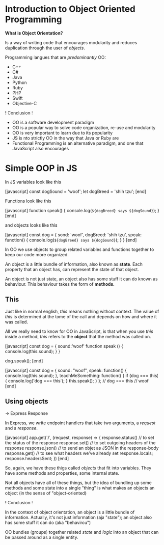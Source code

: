 # Introduction to Object Oriented Programming

**What is Object Orientation?**

Is a way of writing code that encourages modularity and reduces duplication through the user of *objects*.

Programming langues that are *predominantly* OO:

- C++
- C#
- Java
- Python
- Ruby
- PHP
- Swift
- Objective-C

! Conclusion !

* OO is a software development paradigm
* OO is a popular way to solve code organization, re-use and modularity
* OO is very important to learn due to its popularity
* JS is nto strictly OO in the way that Java or Ruby are
* Functional Programming is an alternative paradigm, and one that JavaScript also encourages

# Simple OOP in JS

In JS variables look like this

[javascript]
const dogSound = 'woof';
let dogBreed = 'shih tzu';
[end]

Functions look like this

[javascript]
function speak() {
    console.log(`${dogBreed} says ${dogSound}`);
}
[end]

and objects looks like this

[javascript]
const dog = {
    sond: 'woof',
    dogBreed: 'shih tzu',
    speak: function() {
        console.log(`${dogBreed} says ${dogSound}`);
    }
}
[end]

In OO we use objects to group related variables and functions together to keep our code more organized.

An object is a little bundle of information, also known as **state**.
Each property that an object has, can represent the state of that object.

An object is not just state, an object also has some stuff it can do known as behaviour. This behaviour takes the form of **methods**.

## This

Just like in normal english, *this* means nothing without context. The value of *this* is determined at the tome of the call
and depends on how and where it was called.

All we really need to know for OO in JavaScript, is that when you use *this* inside a method, *this* refers
to the **object** that the method was called on.

[javascript]
const dog = {
    sound:'woof'
    function speak () {
        console.log(this.sound);
    }
}

dog.speak();
[end]

[javascript]
const dog = {
  sound: "woof",
  speak: function() {
    console.log(this.sound);
  },
  teachMeSomething: function() {
    if (dog === this) {
      console.log('dog === this');
    }
    this.speak();
  }
};
// dog === this
// woof
[end]

## Using objects

-> Express Response

In Express, we write endpoint handlers that take two arguments, a *request* and a *response*.

[javascript]
app.get('/', (request, response) => {
    response.status() // to set the status of the response
    response.set() // to set outgoing headers of the response
    response.json() // to send an objet as JSON in the response-body
    response.get() // to see what headers we've already set
    response.locals;
    response.headersSent;
})
[end]

So, again, we have these thigs called *objects* that fit into variables. They have some methods and properties, some internal state.

Not all objects have all of these things, but the idea of bundling up some methods and some state into a single "thing" is what makes an objects an object (in the sense of "object-oriented)

! Conclusion !

In the context of object orientation, an object is a little bundle of information.
Actually, it's not just information (aja "state"); an object also has some stuff it can do (aka "behavirou")

OO bundles (groups) together related *state* and *logic* into an object that can be passed around as a single entity.